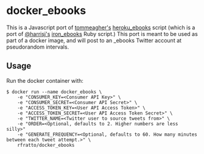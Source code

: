# docker_ebooks

This is a Javascript port of [tommeagher's](https://github.com/tommeagher) [heroku_ebooks](https://github.com/tommeagher/heroku_ebooks) script (which is a port of [@harrisj's](https://twitter.com/harrisj) [iron_ebooks](https://github.com/harrisj/iron_ebooks/) Ruby script.) This port is meant to be used as part of a docker image, and will post to an _ebooks Twitter account at pseudorandom intervals.

## Usage

Run the docker container with:

```
$ docker run --name docker_ebooks \
    -e "CONSUMER_KEY=<Consumer API Key>" \
	-e "CONSUMER_SECRET=<Consumer API Secret>" \
	-e "ACCESS_TOKEN_KEY=<User API Access Token>" \
	-e "ACCESS_TOKEN_SECRET=<User API Access Token Secret>" \
	-e "TWITTER_NAME=<Twitter user to source tweets from>" \
	-e "ORDER=<Optional, defaults to 2. Higher numbers are less silly>"
	-e "GENERATE_FREQUENCY=<Optional, defaults to 60. How many minutes between each tweet attempt.>" \
	rfratto/docker_ebooks
```
